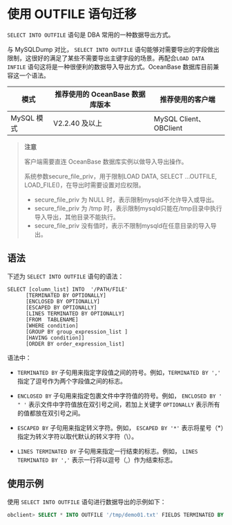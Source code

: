 使用 OUTFILE 语句迁移
====================================

`SELECT INTO OUTFILE` 语句是 DBA 常用的一种数据导出方式。

与 MySQLDump 对比， `SELECT INTO OUTFILE` 语句能够对需要导出的字段做出限制，这很好的满足了某些不需要导出主键字段的场景。再配合`LOAD DATA INFILE` 语句这将是一种很便利的数据导入导出方式。OceanBase 数据库目前兼容这一个语法。

| 模式       | 推荐使用的 OceanBase 数据库版本 | 推荐使用的客户端       |
| ---------- | ------------------------------- | ---------------------- |
| MySQL 模式 | V2.2.40 及以上                  | MySQL Client、OBClient |

>**注意**
>
>客户端需要直连 OceanBase 数据库实例以做导入导出操作。
>
>系统参数secure_file_priv，用于限制LOAD DATA, SELECT …OUTFILE, LOAD_FILE()，在导出时需要设置对应权限。
>
>- secure_file_priv 为 NULL 时，表示限制mysqld不允许导入或导出。
>- secure_file_priv 为 /tmp 时，表示限制mysqld只能在/tmp目录中执行导入导出，其他目录不能执行。
>- secure_file_priv 没有值时，表示不限制mysqld在任意目录的导入导出。

语法
-----------------------

下述为 `SELECT INTO OUTFILE` 语句的语法：

```unknow
SELECT [column_list] INTO  '/PATH/FILE' 
      [TERMINATED BY OPTIONALLY] 
      [ENCLOSED BY OPTIONALLY]
      [ESCAPED BY OPTIONALLY]
      [LINES TERMINATED BY OPTIONALLY]
      [FROM  TABLENAME]
      [WHERE condition]
      [GROUP BY group_expression_list ]
      [HAVING condition]]
      [ORDER BY order_expression_list] 
```

语法中：

* `TERMINATED BY` 子句用来指定字段值之间的符号。例如，`TERMINATED BY ','` 指定了逗号作为两个字段值之间的标志。

* `ENCLOSED BY` 子句用来指定包裹文件中字符值的符号。例如， `ENCLOSED BY ' " '` 表示文件中字符值放在双引号之间，若加上关键字 `OPTIONALLY` 表示所有的值都放在双引号之间。

* `ESCAPED BY` 子句用来指定转义字符。例如， `ESCAPED BY '*'` 表示将星号（\*）指定为转义字符以取代默认的转义字符（\\）。

* `LINES TERMINATED BY` 子句用来指定一行结束的标志。例如， `LINES TERMINATED BY ','` 表示一行将以逗号（,）作为结束标志。

使用示例
-------------------------

使用 `SELECT INTO OUTFILE` 语句进行数据导出的示例如下：

```sql
obclient> SELECT * INTO OUTFILE '/tmp/demo01.txt' FIELDS TERMINATED BY ',' ENCLOSED BY '"' LINES TERMINATED BY '\n' FROM student;
```
